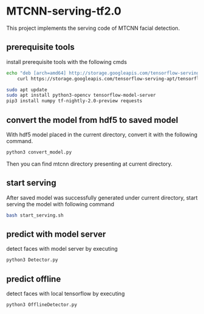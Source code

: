 # MTCNN-serving-tf2.0
This project implements the serving code of MTCNN facial detection.

## prerequisite tools
install prerequisite tools with the following cmds

```bash
echo "deb [arch=amd64] http://storage.googleapis.com/tensorflow-serving-apt stable tensorflow-model-server tensorflow-model-server-universal" | sudo tee /etc/apt/sources.list.d/tensorflow-serving.list && \
	curl https://storage.googleapis.com/tensorflow-serving-apt/tensorflow-serving.release.pub.gpg | sudo apt-key add -

sudo apt update
sudo apt install python3-opencv tensorflow-model-server
pip3 install numpy tf-nightly-2.0-preview requests
```

## convert the model from hdf5 to saved model

With hdf5 model placed in the current directory, convert it with the following command.

```python
python3 convert_model.py
```

Then you can find mtcnn directory presenting at current directory.

## start serving

After saved model was successfully generated under current directory, start serving the model with following command

```bash
bash start_serving.sh
```

## predict with model server

detect faces with model server by executing

```bash
python3 Detector.py
```

## predict offline

detect faces with local tensorflow by executing

```bash
python3 OfflineDetector.py
```
